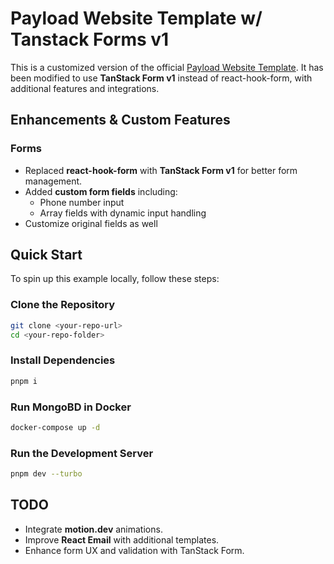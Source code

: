 # Payload Website Template w/ Tanstack Forms v1

This is a customized version of the official [Payload Website Template](https://github.com/payloadcms/payload/blob/main/templates/website). It has been modified to use **TanStack Form v1** instead of react-hook-form, with additional features and integrations.

## Enhancements & Custom Features

### Forms
- Replaced **react-hook-form** with **TanStack Form v1** for better form management.
- Added **custom form fields** including:
  - Phone number input
  - Array fields with dynamic input handling
- Customize original fields as well

## Quick Start
To spin up this example locally, follow these steps:

### Clone the Repository
```sh
git clone <your-repo-url>
cd <your-repo-folder>
```

### Install Dependencies
```sh
pnpm i
```
### Run MongoBD in Docker
```sh
docker-compose up -d
```
### Run the Development Server
```sh
pnpm dev --turbo
```

## TODO
- Integrate **motion.dev** animations.
- Improve **React Email** with additional templates.
- Enhance form UX and validation with TanStack Form.
